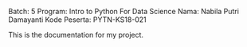Batch: 5
Program: Intro to Python For Data Science
Nama: Nabila Putri Damayanti
Kode Peserta: PYTN-KS18-021

This is the documentation for my project.